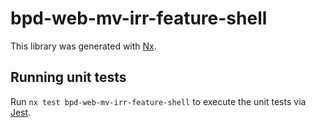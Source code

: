 # bpd-web-mv-irr-feature-shell

This library was generated with [Nx](https://nx.dev).

## Running unit tests

Run `nx test bpd-web-mv-irr-feature-shell` to execute the unit tests via [Jest](https://jestjs.io).
